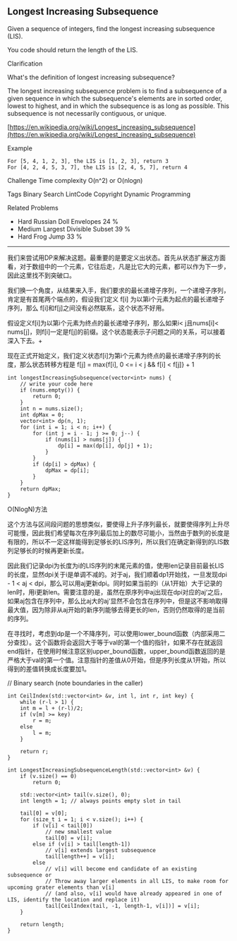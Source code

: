 ## Longest Increasing Subsequence  ##

Given a sequence of integers, find the longest increasing subsequence (LIS).

You code should return the length of the LIS.

Clarification

What's the definition of longest increasing subsequence?

The longest increasing subsequence problem is to find a subsequence of a given sequence in which the subsequence's elements are in sorted order, lowest to highest, and in which the subsequence is as long as possible. This subsequence is not necessarily contiguous, or unique.

[https://en.wikipedia.org/wiki/Longest_increasing_subsequence](https://en.wikipedia.org/wiki/Longest_increasing_subsequence)

Example

	For [5, 4, 1, 2, 3], the LIS is [1, 2, 3], return 3
	For [4, 2, 4, 5, 3, 7], the LIS is [2, 4, 5, 7], return 4

Challenge 
Time complexity O(n^2) or O(nlogn)

Tags 
Binary Search LintCode Copyright Dynamic Programming

Related Problems 

- Hard Russian Doll Envelopes 24 %
- Medium Largest Divisible Subset 39 %
- Hard Frog Jump 33 %

----------
我们来尝试用DP来解决这题。最重要的是要定义出状态。首先从状态扩展这方面看，对于数组中的一个元素，它往后走，凡是比它大的元素，都可以作为下一步，因此这里找不到突破口。

我们换一个角度，从结果来入手，我们要求的最长递增子序列，一个递增子序列，肯定是有首尾两个端点的，假设我们定义 f[i] 为以第i个元素为起点的最长递增子序列，那么 f[i]和f[j]之间没有必然联系，这个状态不好用。

假设定义f[i]为以第i个元素为终点的最长递增子序列，那么如果i< j且nums[i]< nums[j]，则f[i]一定是f[j]的前缀。这个状态能表示子问题之间的关系，可以接着深入下去。+

现在正式开始定义，我们定义状态f[i]为第i个元素为终点的最长递增子序列的长度，那么状态转移方程是
f[j] = max{f[i], 0 <= i < j && f[i] < f[j]} + 1

	int longestIncreasingSubsequence(vector<int> nums) {
	    // write your code here
	    if (nums.empty()) {
	        return 0;
	    }
	    int n = nums.size();
	    int dpMax = 0;
	    vector<int> dp(n, 1);
	    for (int i = 1; i < n; i++) {
	        for (int j = i - 1; j >= 0; j--) {
	            if (nums[i] > nums[j]) {
	                dp[i] = max(dp[i], dp[j] + 1);
	            }
	        }
	        if (dp[i] > dpMax) {
	            dpMax = dp[i];
	        }
	    }
	    return dpMax;
	}
O(NlogN)方法

这个方法与区间段问题的思想类似，要使得上升子序列最长，就要使得序列上升尽可能慢，因此我们希望每次在序列最后加上的数尽可能小，当然由于数列的长度是有限的，所以不一定这样能得到足够长的LIS序列，所以我们在确定新得到的LIS数列足够长的时候再更新长度。

因此我们记录dpi为长度为i的LIS序列的末尾元素的值，使用len记录目前最长LIS的长度，显然dpi关于i是单调不减的。对于aj，我们顺着dp1开始找，一旦发现dpi - 1 < aj < dpi，那么可以用aj更新dpi。同时如果当前的i（从1开始）大于记录的len时，用i更新len。需要注意的是，虽然在原序列中aj出现在dpi对应的aj‘之后，如果aj包含在序列中，那么比aj大的aj‘显然不会包含在序列中，但是这不影响取得最大值，因为除非从aj开始的新序列能够去得更长的len，否则仍然取得的是当前的序列。

在寻找时，考虑到dp是一个不降序列，可以使用lower_bound函数（内部采用二分查找）。这个函数将会返回大于等于val的第一个值的指针，如果不存在就返回end指针，在使用时候注意区别upper_bound函数，upper_bound函数返回的是严格大于val的第一个值。注意指针的差值从0开始，但是序列长度从1开始，所以得到的差值转换成长度要加1。

// Binary search (note boundaries in the caller)	

	int CeilIndex(std::vector<int> &v, int l, int r, int key) {
	    while (r-l > 1) {
	    int m = l + (r-l)/2;
	    if (v[m] >= key)
	        r = m;
	    else
	        l = m;
	    }
	
	    return r;
	}
	
	int LongestIncreasingSubsequenceLength(std::vector<int> &v) {
	    if (v.size() == 0)
	        return 0;
	
	    std::vector<int> tail(v.size(), 0);
	    int length = 1; // always points empty slot in tail
	
	    tail[0] = v[0];
	    for (size_t i = 1; i < v.size(); i++) {
	        if (v[i] < tail[0])
	            // new smallest value
	            tail[0] = v[i];
	        else if (v[i] > tail[length-1])
	            // v[i] extends largest subsequence
	            tail[length++] = v[i];
	        else
	            // v[i] will become end candidate of an existing subsequence or
	            // Throw away larger elements in all LIS, to make room for upcoming grater elements than v[i]
	            // (and also, v[i] would have already appeared in one of LIS, identify the location and replace it)
	            tail[CeilIndex(tail, -1, length-1, v[i])] = v[i];
	    }
	
	    return length;
	}